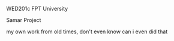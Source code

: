 WED201c FPT University

Samar Project

my own work from old times, don't even know can i even did that
